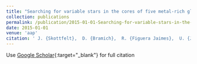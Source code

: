 ```yaml
---
title: "Searching for variable stars in the cores of five metal-rich globular clusters using EMCCD observations"
collection: publications
permalink: /publication/2015-01-01-Searching-for-variable-stars-in-the-cores-of-five-metal-rich-globular-clusters-using-EMCCD-observations
date: 2015-01-01
venue: 'aap'
citation: ' J. {Skottfelt},  D. {Bramich},  R. {Figuera Jaimes},  U. {J{\o}rgensen},  N. {Kains},  A. {Arellano Ferro},  K. {Alsubai},  V. {Bozza},  S. {Calchi Novati},  S. {Ciceri},  G. {D&apos;Ago},  M. {Dominik},  P. {Galianni},  S. {Gu},  K. {Harps{\o}e},  T. {Haugb{\o}lle},  T. {Hinse},  M. {Hundertmark},  D. {Juncher},  H. {Korhonen},  C. {Liebig},  L. {Mancini},  A. {Popovas},  M. {Rabus},  S. {Rahvar},  G. {Scarpetta},  R. {Schmidt},  C. {Snodgrass},  J. {Southworth},  D. {Starkey},  R. {Street},  J. {Surdej},  X. {Wang},  O. {Wertz}, &quot;Searching for variable stars in the cores of five metal-rich globular clusters using EMCCD observations.&quot; aap, 2015.'
---
```

Use [Google Scholar](https://scholar.google.com/scholar?q=Searching+for+variable+stars+in+the+cores+of+five+metal+rich+globular+clusters+using+EMCCD+observations){:target="_blank"} for full citation